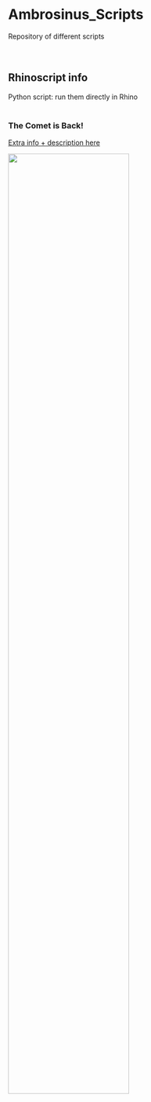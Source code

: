 # Ambrosinus_Scripts 
Repository of different scripts <br><br><br>

## Rhinoscript info
Python script: run them directly in Rhino <br><br>


### The Comet is Back!
<a href="https://ambrosinus.altervista.org/blog/the-comet-is-back-python-rhinoscript/" target="_bank">Extra info + description here</a>

<img src="https://ambrosinus.altervista.org/blog/wp-content/uploads/2021/01/Comet-is-back.jpg" width="70%" height="70%">

